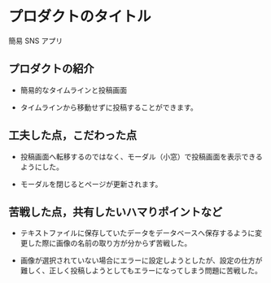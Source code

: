 # プロダクトのタイトル

簡易 SNS アプリ

## プロダクトの紹介

- 簡易的なタイムラインと投稿画面

- タイムラインから移動せずに投稿することができます。

## 工夫した点，こだわった点

- 投稿画面へ転移するのではなく、モーダル（小窓）で投稿画面を表示できるようにした。

- モーダルを閉じるとページが更新されます。

## 苦戦した点，共有したいハマりポイントなど

- テキストファイルに保存していたデータをデータベースへ保存するように変更した際に画像の名前の取り方が分からず苦戦した。

- 画像が選択されていない場合にエラーに設定しようとしたが、設定の仕方が難しく、正しく投稿しようとしてもエラーになってしまう問題に苦戦した。
